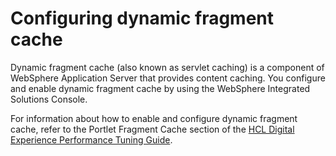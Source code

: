 # Configuring dynamic fragment cache

Dynamic fragment cache (also known as servlet caching) is a component of WebSphere Application Server that provides content caching. You configure and enable dynamic fragment cache by using the WebSphere Integrated Solutions Console.

For information about how to enable and configure dynamic fragment cache, refer to the Portlet Fragment Cache section of the [HCL Digital Experience Performance Tuning Guide](https://opensource.hcltechsw.com/digital-experience/latest/guide_me/Performance_Tuning/).
